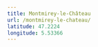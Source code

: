 ```yaml
---
title: Montmirey-le-Château
url: /montmirey-le-chateau/
latitude: 47.2224
longitude: 5.53366
---
```

